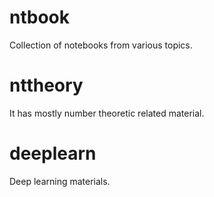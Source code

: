 # ntbook
Collection of notebooks from various topics.
# nttheory 
It has mostly number theoretic related material.
# deeplearn
Deep learning materials.
